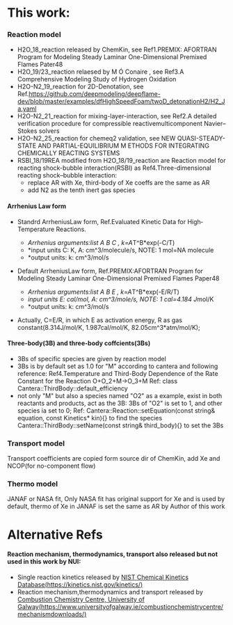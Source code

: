 # This work:

### Reaction model

- H2O_18_reaction released by ChemKin, see Ref1.PREMIX: AFORTRAN Program for Modeling Steady Laminar One-Dimensional Premixed Flames Pater48
- H2O_19/23_reaction relaesed by M Ó Conaire , see Ref3.A Comprehensive Modeling Study of Hydrogen Oxidation
- H2O-N2_19_reaction for 2D-Denotation, see Ref.https://github.com/deepmodeling/deepflame-dev/blob/master/examples/dfHighSpeedFoam/twoD_detonationH2/H2_Ja.yaml
- H2O-N2_21_reaction for mixing-layer-interaction, see Ref2.A detailed verification procedure for compressible reactivemulticomponent Navier–Stokes solvers
- H2O-N2_25_reaction for chemeq2 validation, see NEW QUASI-STEADY-STATE AND PARTIAL-EQUILIBRIUM M ETHODS FOR INTEGRATING CHEMICALLY REACTING SYSTEMS
- RSBI_18/19REA modified from H2O_18/19_reaction are Reaction model for reacting shock-bubble interaction(RSBI) as Ref4.Three-dimensional reacting shock–bubble interaction:
  - replace AR with Xe, third-body of Xe coeffs are the same as AR
  - add N2 as the tenth inert gas species

#### Arrhenius Law form

- Standrd ArrheniusLaw form, Ref.Evaluated Kinetic Data for High‐Temperature Reactions.
  - *Arrhenius arguments:list A B C , k=A*T^B*exp(-C/T)
  - *input units C: K, A: cm^3/molecule/s, NOTE: 1 mol=NA molecule
  - *output units: k: cm^3/mol/s

- Default ArrheniusLaw form, Ref.PREMIX:AFORTRAN Program for Modeling Steady Laminar One-Dimensional Premixed Flames Paper48
  - *Arrhenius arguments:list A B E , k=A*T^B*exp(-E/R/T)
  - *input units E: cal/mol, A: cm^3/mole/s, NOTE: 1 cal=4.184 J*mol/K
  - *output units: k: cm^3/mol/s

- Actually, C=E/R, in which E as activation energy, R as gas constant(8.314J/mol/K, 1.987cal/mol/K, 82.05cm^3*atm/mol/K);

#### Three-body(3B) and three-body coffcients(3Bs)

  - 3Bs of specific species are given by reaction model
  - 3Bs is by default set as 1.0 for "M" according to cantera and following reference:
      Ref4.Temperature and Third-Body Dependence of the Rate Constant for the Reaction O+O_2+M->O_3+M
      Ref: class Cantera::ThirdBody::default_efficiency 
  - not only "M" but also a species named "O2" as a example, exist in both reactants and products, act as the 3B:
      3Bs of "O2" is set to 1, and other species ia set to 0;
      Ref: Cantera::Reaction::setEquation(const string& equation, const Kinetics* kin){} to find the species
           Cantera::ThirdBody::setName(const string& third_body){} to set the 3Bs



### Transport model

Transport coefficients are copied form source dir of ChemKin, add Xe and NCOP(for no-component flow)

### Thermo model

JANAF or NASA fit, Only NASA fit has original support for Xe and is used by default, thermo of Xe in JANAF is set the same as AR by Author of this work

# Alternative Refs

#### Reaction mechanism, thermodynamics, transport also released but not used in this work by NUI:

- Single reaction kinetics released by [NIST Chemical Kinetics Database(https://kinetics.nist.gov/kinetics/)](https://kinetics.nist.gov/kinetics/)
- Reaction mechanism,thermodynamics and transport released by [Combustion Chemistry Centre, University of Galway(https://www.universityofgalway.ie/combustionchemistrycentre/mechanismdownloads/)](https://www.universityofgalway.ie/combustionchemistrycentre/mechanismdownloads/)